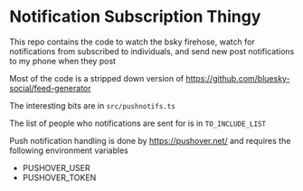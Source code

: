 # Notification Subscription Thingy

This repo contains the code to watch the bsky firehose, watch for notifications from subscribed to
individuals, and send new post notifications to my phone when they post

Most of the code is a stripped down version of https://github.com/bluesky-social/feed-generator

The interesting bits are in `src/pushnotifs.ts`

The list of people who notifications are sent for is in `TO_INCLUDE_LIST`

Push notification handling is done by https://pushover.net/ and requires the following environment variables
- PUSHOVER_USER
- PUSHOVER_TOKEN